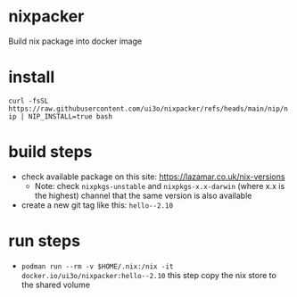 # nixpacker
Build nix package into docker image

# install

`curl -fsSL https://raw.githubusercontent.com/ui3o/nixpacker/refs/heads/main/nip/nip | NIP_INSTALL=true bash`

# build steps

* check available package on this site: https://lazamar.co.uk/nix-versions
  * Note: check `nixpkgs-unstable` and `nixpkgs-x.x-darwin` (where x.x is the highest) channel that the same version is also available
* create a new git tag like this: `hello--2.10`

# run steps
* `podman run --rm -v $HOME/.nix:/nix -it docker.io/ui3o/nixpacker:hello--2.10` this step copy the nix store to the shared volume


